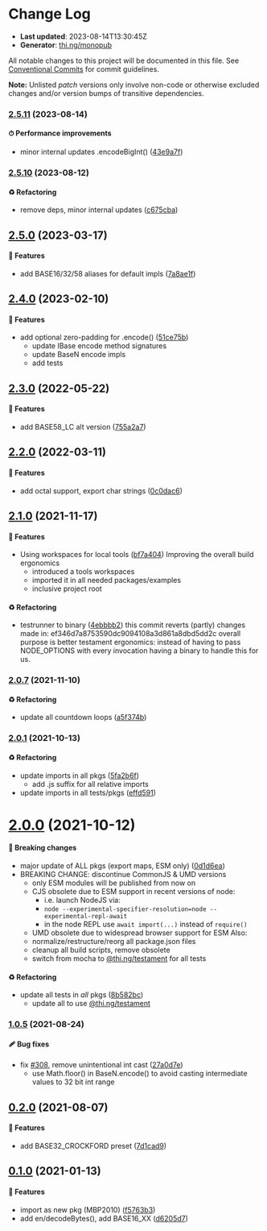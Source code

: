 # Change Log

- **Last updated**: 2023-08-14T13:30:45Z
- **Generator**: [thi.ng/monopub](https://thi.ng/monopub)

All notable changes to this project will be documented in this file.
See [Conventional Commits](https://conventionalcommits.org/) for commit guidelines.

**Note:** Unlisted _patch_ versions only involve non-code or otherwise excluded changes
and/or version bumps of transitive dependencies.

### [2.5.11](https://github.com/thi-ng/umbrella/tree/@thi.ng/base-n@2.5.11) (2023-08-14)

#### ⏱ Performance improvements

- minor internal updates .encodeBigInt() ([43e9a7f](https://github.com/thi-ng/umbrella/commit/43e9a7f))

### [2.5.10](https://github.com/thi-ng/umbrella/tree/@thi.ng/base-n@2.5.10) (2023-08-12)

#### ♻️ Refactoring

- remove deps, minor internal updates ([c675cba](https://github.com/thi-ng/umbrella/commit/c675cba))

## [2.5.0](https://github.com/thi-ng/umbrella/tree/@thi.ng/base-n@2.5.0) (2023-03-17)

#### 🚀 Features

- add BASE16/32/58 aliases for default impls ([7a8ae1f](https://github.com/thi-ng/umbrella/commit/7a8ae1f))

## [2.4.0](https://github.com/thi-ng/umbrella/tree/@thi.ng/base-n@2.4.0) (2023-02-10)

#### 🚀 Features

- add optional zero-padding for .encode() ([51ce75b](https://github.com/thi-ng/umbrella/commit/51ce75b))
  - update IBase encode method signatures
  - update BaseN encode impls
  - add tests

## [2.3.0](https://github.com/thi-ng/umbrella/tree/@thi.ng/base-n@2.3.0) (2022-05-22)

#### 🚀 Features

- add BASE58_LC alt version ([755a2a7](https://github.com/thi-ng/umbrella/commit/755a2a7))

## [2.2.0](https://github.com/thi-ng/umbrella/tree/@thi.ng/base-n@2.2.0) (2022-03-11)

#### 🚀 Features

- add octal support, export char strings ([0c0dac6](https://github.com/thi-ng/umbrella/commit/0c0dac6))

## [2.1.0](https://github.com/thi-ng/umbrella/tree/@thi.ng/base-n@2.1.0) (2021-11-17)

#### 🚀 Features

- Using workspaces for local tools ([bf7a404](https://github.com/thi-ng/umbrella/commit/bf7a404))
  Improving the overall build ergonomics
  - introduced a tools workspaces
  - imported it in all needed packages/examples
  - inclusive project root

#### ♻️ Refactoring

- testrunner to binary ([4ebbbb2](https://github.com/thi-ng/umbrella/commit/4ebbbb2))
  this commit reverts (partly) changes made in:
  ef346d7a8753590dc9094108a3d861a8dbd5dd2c
  overall purpose is better testament ergonomics:
  instead of having to pass NODE_OPTIONS with every invocation
  having a binary to handle this for us.

### [2.0.7](https://github.com/thi-ng/umbrella/tree/@thi.ng/base-n@2.0.7) (2021-11-10)

#### ♻️ Refactoring

- update all countdown loops ([a5f374b](https://github.com/thi-ng/umbrella/commit/a5f374b))

### [2.0.1](https://github.com/thi-ng/umbrella/tree/@thi.ng/base-n@2.0.1) (2021-10-13)

#### ♻️ Refactoring

- update imports in all pkgs ([5fa2b6f](https://github.com/thi-ng/umbrella/commit/5fa2b6f))
  - add .js suffix for all relative imports
- update imports in all tests/pkgs ([effd591](https://github.com/thi-ng/umbrella/commit/effd591))

# [2.0.0](https://github.com/thi-ng/umbrella/tree/@thi.ng/base-n@2.0.0) (2021-10-12)

#### 🛑 Breaking changes

- major update of ALL pkgs (export maps, ESM only) ([0d1d6ea](https://github.com/thi-ng/umbrella/commit/0d1d6ea))
- BREAKING CHANGE: discontinue CommonJS & UMD versions
  - only ESM modules will be published from now on
  - CJS obsolete due to ESM support in recent versions of node:
    - i.e. launch NodeJS via:
    - `node --experimental-specifier-resolution=node --experimental-repl-await`
    - in the node REPL use `await import(...)` instead of `require()`
  - UMD obsolete due to widespread browser support for ESM
  Also:
  - normalize/restructure/reorg all package.json files
  - cleanup all build scripts, remove obsolete
  - switch from mocha to [@thi.ng/testament](https://github.com/thi-ng/umbrella/tree/main/packages/testament) for all tests

#### ♻️ Refactoring

- update all tests in _all_ pkgs ([8b582bc](https://github.com/thi-ng/umbrella/commit/8b582bc))
  - update all to use [@thi.ng/testament](https://github.com/thi-ng/umbrella/tree/main/packages/testament)

### [1.0.5](https://github.com/thi-ng/umbrella/tree/@thi.ng/base-n@1.0.5) (2021-08-24)

#### 🩹 Bug fixes

- fix [#308](https://github.com/thi-ng/umbrella/issues/308), remove unintentional int cast ([27a0d7e](https://github.com/thi-ng/umbrella/commit/27a0d7e))
  - use Math.floor() in BaseN.encode() to avoid casting intermediate
    values to 32 bit int range

## [0.2.0](https://github.com/thi-ng/umbrella/tree/@thi.ng/base-n@0.2.0) (2021-08-07)

#### 🚀 Features

- add BASE32_CROCKFORD preset ([7d1cad9](https://github.com/thi-ng/umbrella/commit/7d1cad9))

## [0.1.0](https://github.com/thi-ng/umbrella/tree/@thi.ng/base-n@0.1.0) (2021-01-13)

#### 🚀 Features

- import as new pkg (MBP2010) ([f5763b3](https://github.com/thi-ng/umbrella/commit/f5763b3))
- add en/decodeBytes(), add BASE16_XX ([d6205d7](https://github.com/thi-ng/umbrella/commit/d6205d7))
